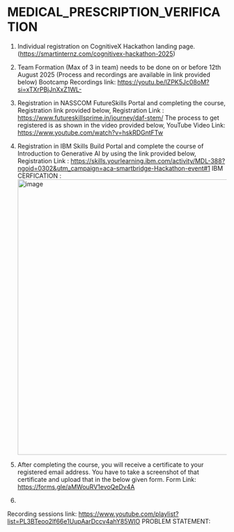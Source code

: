 # MEDICAL_PRESCRIPTION_VERIFICATION


1.	Individual registration on CognitiveX Hackathon landing page. 
(https://smartinternz.com/cognitivex-hackathon-2025) 
 
2.	Team Formation (Max of 3 in team) needs to be done on or before 12th August 2025 
(Process and recordings are available in link provided below) 
Bootcamp Recordings link: https://youtu.be/lZPK5Jc08oM?si=xTXrPBjJnXxZ1WL- 
 
3.	Registration in NASSCOM FutureSkills Portal and completing the course, Registration link provided below, 
Registration Link : https://www.futureskillsprime.in/journey/daf-stem/ 
The process to get registered is as shown in the video provided below, 
YouTube Video Link: https://www.youtube.com/watch?v=hskRDGntFTw 
4.	Registration in IBM Skills Build Portal and complete the course of Introduction to Generative AI by using the link provided below, 
Registration Link : https://skills.yourlearning.ibm.com/activity/MDL-388?ngoid=0302&utm_campaign=aca-smartbridge-Hackathon-event#1 
  IBM CERFICATION : <img width="1002" height="632" alt="image" src="https://github.com/user-attachments/assets/e043965c-c933-4ad4-82f6-4c4d08f84904" />

5.	After completing the course, you will receive a certificate to your registered email address. You have to take a screenshot of that certificate and upload that in the below given form. Form Link: https://forms.gle/aMWouRV1evoQeDv4A
6.	
Recording sessions link: 
https://www.youtube.com/playlist?list=PL3BTeoo2lf66e1UupAarDccv4ahY85WIO 
PROBLEM STATEMENT:
